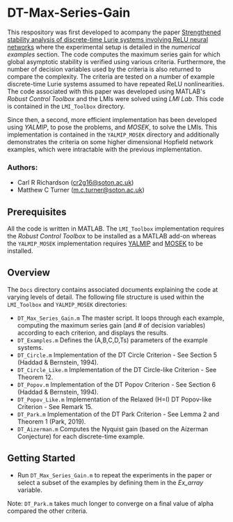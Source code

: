 # DT-Max-Series-Gain
This respository was first developed to acompany the paper [Strengthened stability analysis of discrete-time Lurie systems involving ReLU neural networks]([https://eprints.soton.ac.uk/478495/](https://proceedings.mlr.press/v242/richardson24a.html)) where the experimental setup is detailed in the *numerical examples* section. The code computes the maximum series gain for which global asymptotic stability is verified using various criteria. Furthermore, the number of decision variables used by the criteria is also returned to compare the complexity. The criteria are tested on a number of example discrete-time Lurie systems assumed to have repeated ReLU nonlinearities. The code associated with this paper was developed using MATLAB's *Robust Control Toolbox* and the LMIs were solved using *LMI Lab*. This code is contained in the `LMI_Toolbox` directory.

Since then, a second, more efficient implementation has been developed using *YALMIP*, to pose the problems, and *MOSEK*, to solve the LMIs. This implementation is contained in the `YALMIP_MOSEK` directory and additionally demonstrates the criteria on some higher dimensional Hopfield network examples, which were intractable with the previous implementation.

### Authors:
* Carl R Richardson (cr2g16@soton.ac.uk)
* Matthew C Turner (m.c.turner@soton.ac.uk)

## Prerequisites
All the code is written in MATLAB. The `LMI_Toolbox` implementation requires the *Robust Control Toolbox* to be installed as a MATLAB add-on whereas the `YALMIP_MOSEK` implementation requires [YALMIP](https://yalmip.github.io/download/) and [MOSEK](https://www.mosek.com/) to be installed.

## Overview
The `Docs` directory contains associated documents explaining the code at varying levels of detail. The following file structure is used within the `LMI_Toolbox` and `YALMIP_MOSEK` directories:
- `DT_Max_Series_Gain.m` The master script. It loops through each example, computing the maximum series gain (and # of decision variables) according to each criterion,  and displays the results.
- `DT_Examples.m` Defines the (A,B,C,D,Ts) parameters of the example systems.
- `DT_Circle.m` Implementation of the DT Circle Criterion - See Section 5 (Haddad & Bernstein, 1994).
- `DT_Circle_Like.m` Implementation of the DT Circle-like Criterion - See Theorem 12.
- `DT_Popov.m` Implementation of the DT Popov Criterion - See Section 6 (Haddad & Bernstein, 1994).
- `DT_Popov_Like.m` Implementation of the Relaxed (H=I) DT Popov-like Criterion - See Remark 15.
- `DT_Park.m` Implementation of the DT Park Criterion - See Lemma 2 and Theorem 1 (Park, 2019).
- `DT_Aizerman.m` Computes the Nyquist gain (based on the Aizerman Conjecture) for each discrete-time example.

## Getting Started
- Run `DT_Max_Series_Gain.m` to repeat the experiments in the paper or select a subset of the examples by defining them in the *Ex_array* variable.

Note: `DT_Park.m` takes much longer to converge on a final value of alpha compared the other criteria.
